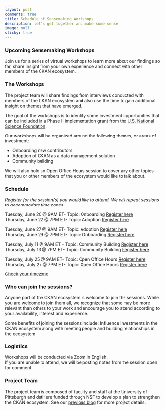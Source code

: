 ```yaml
--- 
layout: post
comments: true
title: Schedule of Sensemaking Workshops
description: let's get together and make some sense
image: null
sticky: true
---
```


### Upcoming Sensemaking Workshops

Join us for a series of virtual workshops to learn more about our findings so far, share insight from your own experience and connect with other members of the CKAN ecosystem.  

### The Workshops
The project team will share findings from interviews conducted with members of the CKAN ecosystem and also use the time to gain additional insight on themes that have emerged. 

The goal of the workshops is to identify some investment opportunities that can be included in a Phase II implementation grant from the [U.S. National Science Foundation](https://new.nsf.gov/funding/opportunities/pathways-enable-open-source-ecosystems-pose).

Our workshops will be organized around the following themes, or areas of investment: 

* Onboarding new contributors
* Adoption of CKAN as a data management solution
* Community building

We will also hold an Open Office Hours session to cover any other topics that you or other members of the ecosystem would like to talk about.


### Schedule 
*Register for the session(s) you would like to attend.  We will repeat sessions to accommodate time zones*

Tuesday, June 20 @ 9AM ET- Topic: Onboarding [Register here](https://pitt.zoom.us/meeting/register/tJUlcuioqDIpHNWG2FvpS4rvhyvruUoFP68t)   
Thursday, June 22 @ 7PM ET- Topic: Adoption [Register here](https://pitt.zoom.us/meeting/register/tJYscOqqqzwsGtC01jY2prNWTUXE7BK8VDbs)

Tuesday, June 27 @ 9AM ET- Topic: Adoption [Register here](https://pitt.zoom.us/meeting/register/tJYtdOCqrDsvHNxS8qm0iNDTQSjhg6K7nfK8)  
Thursday, June 29 @ 7PM ET- Topic: Onboarding [Register here](https://pitt.zoom.us/meeting/register/tJYpf-CgrjMrGd0SztwV_wALyFzBbzkwKBrr)

Tuesday, July 11 @ 9AM ET - Topic: Community Building [Register here](https://pitt.zoom.us/meeting/register/tJwsc-ivqDIsHdTA3Kz3rb2CHeHoVoyI265o)  
Thursday, July 13 @ 7PM ET- Topic: Community Building [Register here](https://pitt.zoom.us/meeting/register/tJEkdeuprDsrHtGcMxqICr0aEDjRiPkS2Ik8)  

Tuesday, July 25 @ 9AM ET- Topic: Open Office Hours [Register here](https://pitt.zoom.us/meeting/register/tJAtcuGvrDsoEtD1U-wv_Zifzjfg2_iFaCBH)  
Thursday, July 27 @ 7PM ET- Topic: Open Office Hours [Register here](https://pitt.zoom.us/meeting/register/tJwpc-yhrzsqE9IdSIjoMMjPpbY-kqXtU_ab) 
 

[Check your timezone](https://www.timeanddate.com/worldclock/converter.html?iso=20190227T150000&p1=136&p2=87&p3=224&p4=155&p5=179&p6=233&p7=170&p8=44&p9=28)

### Who can join the sessions? 

Anyone part of the CKAN ecosystem is welcome to join the sessions.  While you are welcome to join them all, we recognize that some may be more relevant than others to your work and encourage you to attend according to your availability, interest and experience.  

Some benefits of joining the sessions include: 
Influence investments in the CKAN ecosystem along with meeting people and building relationships in the ecosystem

### Logistics
Workshops will be conducted via Zoom in English.  
If you are unable to attend, we will be posting notes from the session open for comment.  

### Project Team

The project team is composed of faculty and staff at the University of Pittsburgh and datHere funded through NSF to develop a plan to strengthen the CKAN ecosystem.  See our [previous blog](https://ckan.org/blog/towards-robust-open-source-civic-data-ecosystem) for more project details. 
